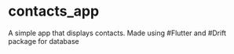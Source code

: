 # contacts_app

A simple app that displays contacts. Made using #Flutter and #Drift package for database 
